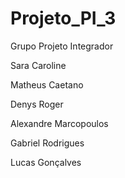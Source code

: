 # Projeto_PI_3

Grupo Projeto Integrador

Sara Caroline

Matheus Caetano

Denys Roger

Alexandre Marcopoulos

Gabriel Rodrigues

Lucas Gonçalves
